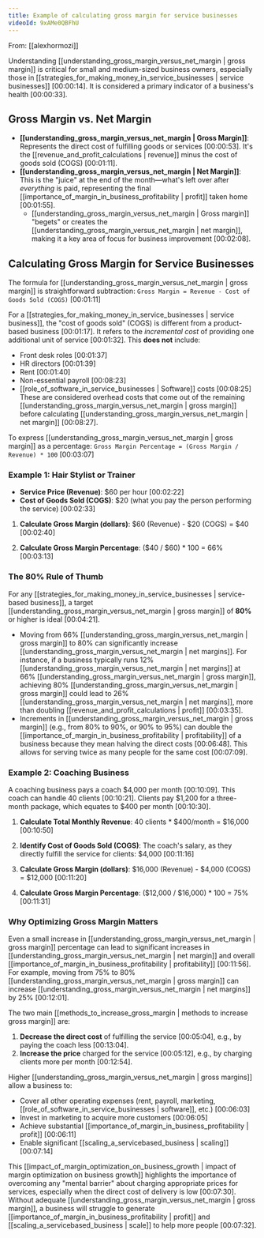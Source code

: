 ```yaml
---
title: Example of calculating gross margin for service businesses
videoId: 9xAMe0QBFhU
---
```


From: [[alexhormozi]] <br/> 

Understanding [[understanding_gross_margin_versus_net_margin | gross margin]] is critical for small and medium-sized business owners, especially those in [[strategies_for_making_money_in_service_businesses | service businesses]] <a class="yt-timestamp" data-t="00:00:14">[00:00:14]</a>. It is considered a primary indicator of a business's health <a class="yt-timestamp" data-t="00:00:33">[00:00:33]</a>.

## Gross Margin vs. Net Margin

*   **[[understanding_gross_margin_versus_net_margin | Gross Margin]]**: Represents the direct cost of fulfilling goods or services <a class="yt-timestamp" data-t="00:00:53">[00:00:53]</a>. It's the [[revenue_and_profit_calculations | revenue]] minus the cost of goods sold (COGS) <a class="yt-timestamp" data-t="00:01:11">[00:01:11]</a>.
*   **[[understanding_gross_margin_versus_net_margin | Net Margin]]**: This is the "juice" at the end of the month—what's left over after *everything* is paid, representing the final [[importance_of_margin_in_business_profitability | profit]] taken home <a class="yt-timestamp" data-t="00:01:55">[00:01:55]</a>.
    *   [[understanding_gross_margin_versus_net_margin | Gross margin]] "begets" or creates the [[understanding_gross_margin_versus_net_margin | net margin]], making it a key area of focus for business improvement <a class="yt-timestamp" data-t="00:02:08">[00:02:08]</a>.

## Calculating Gross Margin for Service Businesses

The formula for [[understanding_gross_margin_versus_net_margin | gross margin]] is straightforward subtraction:
`Gross Margin = Revenue - Cost of Goods Sold (COGS)` <a class="yt-timestamp" data-t="00:01:11">[00:01:11]</a>

For a [[strategies_for_making_money_in_service_businesses | service business]], the "cost of goods sold" (COGS) is different from a product-based business <a class="yt-timestamp" data-t="00:01:17">[00:01:17]</a>. It refers to the *incremental cost* of providing one additional unit of service <a class="yt-timestamp" data-t="00:01:32">[00:01:32]</a>.
This **does not** include:
*   Front desk roles <a class="yt-timestamp" data-t="00:01:37">[00:01:37]</a>
*   HR directors <a class="yt-timestamp" data-t="00:01:39">[00:01:39]</a>
*   Rent <a class="yt-timestamp" data-t="00:01:40">[00:01:40]</a>
*   Non-essential payroll <a class="yt-timestamp" data-t="00:08:23">[00:08:23]</a>
*   [[role_of_software_in_service_businesses | Software]] costs <a class="yt-timestamp" data-t="00:08:25">[00:08:25]</a>
These are considered overhead costs that come out of the remaining [[understanding_gross_margin_versus_net_margin | gross margin]] before calculating [[understanding_gross_margin_versus_net_margin | net margin]] <a class="yt-timestamp" data-t="00:08:27">[00:08:27]</a>.

To express [[understanding_gross_margin_versus_net_margin | gross margin]] as a percentage:
`Gross Margin Percentage = (Gross Margin / Revenue) * 100` <a class="yt-timestamp" data-t="00:03:07">[00:03:07]</a>

### Example 1: Hair Stylist or Trainer

*   **Service Price (Revenue)**: \$60 per hour <a class="yt-timestamp" data-t="00:02:22">[00:02:22]</a>
*   **Cost of Goods Sold (COGS)**: \$20 (what you pay the person performing the service) <a class="yt-timestamp" data-t="00:02:33">[00:02:33]</a>

1.  **Calculate Gross Margin (dollars)**:
    \$60 (Revenue) - \$20 (COGS) = \$40 <a class="yt-timestamp" data-t="00:02:40">[00:02:40]</a>

2.  **Calculate Gross Margin Percentage**:
    (\$40 / \$60) \* 100 = 66% <a class="yt-timestamp" data-t="00:03:13">[00:03:13]</a>

### The 80% Rule of Thumb

For any [[strategies_for_making_money_in_service_businesses | service-based business]], a target [[understanding_gross_margin_versus_net_margin | gross margin]] of **80%** or higher is ideal <a class="yt-timestamp" data-t="00:04:21">[00:04:21]</a>.
*   Moving from 66% [[understanding_gross_margin_versus_net_margin | gross margin]] to 80% can significantly increase [[understanding_gross_margin_versus_net_margin | net margins]]. For instance, if a business typically runs 12% [[understanding_gross_margin_versus_net_margin | net margins]] at 66% [[understanding_gross_margin_versus_net_margin | gross margin]], achieving 80% [[understanding_gross_margin_versus_net_margin | gross margin]] could lead to 26% [[understanding_gross_margin_versus_net_margin | net margins]], more than doubling [[revenue_and_profit_calculations | profit]] <a class="yt-timestamp" data-t="00:03:35">[00:03:35]</a>.
*   Increments in [[understanding_gross_margin_versus_net_margin | gross margin]] (e.g., from 80% to 90%, or 90% to 95%) can double the [[importance_of_margin_in_business_profitability | profitability]] of a business because they mean halving the direct costs <a class="yt-timestamp" data-t="00:06:48">[00:06:48]</a>. This allows for serving twice as many people for the same cost <a class="yt-timestamp" data-t="00:07:09">[00:07:09]</a>.

### Example 2: Coaching Business

A coaching business pays a coach \$4,000 per month <a class="yt-timestamp" data-t="00:10:09">[00:10:09]</a>. This coach can handle 40 clients <a class="yt-timestamp" data-t="00:10:21">[00:10:21]</a>. Clients pay \$1,200 for a three-month package, which equates to \$400 per month <a class="yt-timestamp" data-t="00:10:30">[00:10:30]</a>.

1.  **Calculate Total Monthly Revenue**:
    40 clients \* \$400/month = \$16,000 <a class="yt-timestamp" data-t="00:10:50">[00:10:50]</a>

2.  **Identify Cost of Goods Sold (COGS)**:
    The coach's salary, as they directly fulfill the service for clients: \$4,000 <a class="yt-timestamp" data-t="00:11:16">[00:11:16]</a>

3.  **Calculate Gross Margin (dollars)**:
    \$16,000 (Revenue) - \$4,000 (COGS) = \$12,000 <a class="yt-timestamp" data-t="00:11:20">[00:11:20]</a>

4.  **Calculate Gross Margin Percentage**:
    (\$12,000 / \$16,000) \* 100 = 75% <a class="yt-timestamp" data-t="00:11:31">[00:11:31]</a>

### Why Optimizing Gross Margin Matters

Even a small increase in [[understanding_gross_margin_versus_net_margin | gross margin]] percentage can lead to significant increases in [[understanding_gross_margin_versus_net_margin | net margin]] and overall [[importance_of_margin_in_business_profitability | profitability]] <a class="yt-timestamp" data-t="00:11:56">[00:11:56]</a>. For example, moving from 75% to 80% [[understanding_gross_margin_versus_net_margin | gross margin]] can increase [[understanding_gross_margin_versus_net_margin | net margins]] by 25% <a class="yt-timestamp" data-t="00:12:01">[00:12:01]</a>.

The two main [[methods_to_increase_gross_margin | methods to increase gross margin]] are:
1.  **Decrease the direct cost** of fulfilling the service <a class="yt-timestamp" data-t="00:05:04">[00:05:04]</a>, e.g., by paying the coach less <a class="yt-timestamp" data-t="00:13:04">[00:13:04]</a>.
2.  **Increase the price** charged for the service <a class="yt-timestamp" data-t="00:05:12">[00:05:12]</a>, e.g., by charging clients more per month <a class="yt-timestamp" data-t="00:12:54">[00:12:54]</a>.

Higher [[understanding_gross_margin_versus_net_margin | gross margins]] allow a business to:
*   Cover all other operating expenses (rent, payroll, marketing, [[role_of_software_in_service_businesses | software]], etc.) <a class="yt-timestamp" data-t="00:06:03">[00:06:03]</a>
*   Invest in marketing to acquire more customers <a class="yt-timestamp" data-t="00:06:05">[00:06:05]</a>
*   Achieve substantial [[importance_of_margin_in_business_profitability | profit]] <a class="yt-timestamp" data-t="00:06:11">[00:06:11]</a>
*   Enable significant [[scaling_a_servicebased_business | scaling]] <a class="yt-timestamp" data-t="00:07:14">[00:07:14]</a>

This [[impact_of_margin_optimization_on_business_growth | impact of margin optimization on business growth]] highlights the importance of overcoming any "mental barrier" about charging appropriate prices for services, especially when the direct cost of delivery is low <a class="yt-timestamp" data-t="00:07:30">[00:07:30]</a>. Without adequate [[understanding_gross_margin_versus_net_margin | gross margin]], a business will struggle to generate [[importance_of_margin_in_business_profitability | profit]] and [[scaling_a_servicebased_business | scale]] to help more people <a class="yt-timestamp" data-t="00:07:32">[00:07:32]</a>.